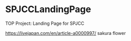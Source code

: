 # SPJCCLandingPage
TOP Project: Landing Page for SPJCC

https://livejapan.com/en/article-a0000997/ sakura flower
